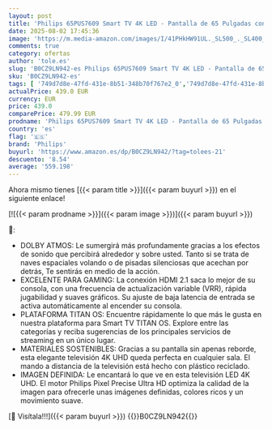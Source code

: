 ```yaml
---
layout: post
title: 'Philips 65PUS7609 Smart TV 4K LED - Pantalla de 65 Pulgadas con Plataforma Titan OS Pixel Precise Ultra HD y Sonido Dolby Atmos  Funciona con Alexa y con de Voz de Google - Gris Antracita'
date: 2025-08-02 17:45:36
image: 'https://m.media-amazon.com/images/I/41PHkHW91UL._SL500_._SL400_.jpg'
comments: true
category: ofertas
author: 'tole.es'
slug: 'B0CZ9LN942-es Philips 65PUS7609 Smart TV 4K LED - Pantalla de 65...'
sku: 'B0CZ9LN942-es'
tags: [ '749d7d8e-47fd-431e-8b51-348b70f767e2_0','749d7d8e-47fd-431e-8b51-348b70f767e2_5801','Arborist Merchandising Root','Electrónica','Self Service','Special Features Stores','TV, vídeo y home cinema','TVs 60"-69"','Televisores','philips','smart','tv','🇪🇸', ]
actualPrice: 439.0 EUR
currency: EUR
price: 439.0
comparePrice: 479.99 EUR
prodname: 'Philips 65PUS7609 Smart TV 4K LED - Pantalla de 65 Pulgadas con Plataforma Titan OS Pixel Precise Ultra HD y Sonido Dolby Atmos  Funciona con Alexa y con de Voz de Google - Gris Antracita'
country: 'es'
flag: '🇪🇸'
brand: 'Philips'
buyurl: 'https://www.amazon.es/dp/B0CZ9LN942/?tag=tolees-21'
descuento: '8.54'
average: '559.198'
---
```


Ahora mismo tienes [{{< param title >}}]({{< param buyurl >}}) en el siguiente enlace!

[![{{< param prodname >}}]({{< param image >}})]({{< param buyurl >}})

🔎:

- DOLBY ATMOS: Le sumergirá más profundamente gracias a los efectos de sonido que percibirá alrededor y sobre usted. Tanto si se trata de naves espaciales volando o de pisadas silenciosas que acechan por detrás, Te sentirás en medio de la acción.
- EXCELENTE PARA GAMING: La conexión HDMI 2.1 saca lo mejor de su consola, con una frecuencia de actualización variable (VRR), rápida jugabilidad y suaves gráficos. Su ajuste de baja latencia de entrada se activa automáticamente al encender su consola.
- PLATAFORMA TITAN OS: Encuentre rápidamente lo que más le gusta en nuestra plataforma para Smart TV TITAN OS. Explore entre las categorías y reciba sugerencias de los principales servicios de streaming en un único lugar.
- MATERIALES SOSTENIBLES: Gracias a su pantalla sin apenas reborde, esta elegante televisión 4K UHD queda perfecta en cualquier sala. El mando a distancia de la televisión está hecho con plástico reciclado.
- IMAGEN DEFINIDA: Le encantará lo que ve en esta televisión LED 4K UHD. El motor Philips Pixel Precise Ultra HD optimiza la calidad de la imagen para ofrecerle unas imágenes definidas, colores ricos y un movimiento suave.

[🛒 Visítala!!!]({{< param buyurl >}})
{{<world>}}B0CZ9LN942{{</world>}}

